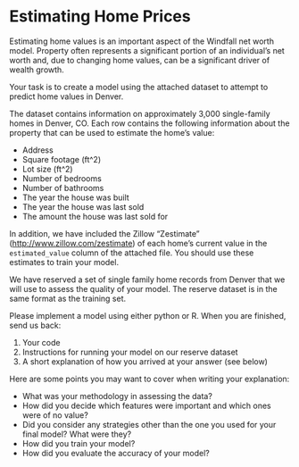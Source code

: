 # Estimating Home Prices


Estimating home values is an important aspect of the Windfall net worth model.  Property often represents a significant portion of an individual’s net worth and, due to changing home values, can be a significant driver of wealth growth. 

Your task is to create a model using the attached dataset to attempt to predict home values in Denver.

The dataset contains information on approximately 3,000 single-family homes in Denver, CO.  Each row contains the following information about the property that can be used to estimate the home’s value:
- Address
- Square footage (ft^2)
- Lot size (ft^2)
- Number of bedrooms
- Number of bathrooms
- The year the house was built
- The year the house was last sold
- The amount the house was last sold for

In addition, we have included the Zillow “Zestimate” (http://www.zillow.com/zestimate) of each home’s current value in the `estimated_value` column of the attached file.  You should use these estimates to train your model.

We have reserved a set of single family home records from Denver that we will use to assess the quality of your model.  The reserve dataset is in the same format as the training set.

Please implement a model using either python or R.  When you are finished, send us back:

1. Your code
2. Instructions for running your model on our reserve dataset
3. A short explanation of how you arrived at your answer (see below)

Here are some points you may want to cover when writing your explanation:
* What was your methodology in assessing the data?
* How did you decide which features were important and which ones were of no value?
* Did you consider any strategies other than the one you used for your final model?  What were they?
* How did you train your model?
* How did you evaluate the accuracy of your model?


